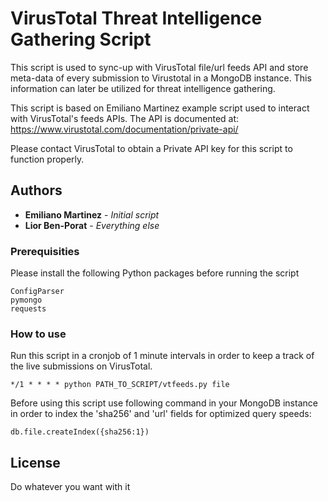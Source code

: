 # VirusTotal Threat Intelligence Gathering Script

This script is used to sync-up with VirusTotal file/url feeds API and store meta-data of every submission to Virustotal in a MongoDB instance. This information can later be utilized for threat intelligence gathering.

This script is based on Emiliano Martinez example script used to interact with VirusTotal's
feeds APIs. The API is documented at: https://www.virustotal.com/documentation/private-api/

Please contact VirusTotal to obtain a Private API key for this script to function properly.

## Authors

* **Emiliano Martinez** - *Initial script*
* **Lior Ben-Porat** - *Everything else*


### Prerequisities

Please install the following Python packages before running the script

```
ConfigParser
pymongo
requests
```

### How to use

Run this script in a cronjob of 1 minute intervals in order to keep a track of the live submissions on VirusTotal.
```
*/1 * * * * python PATH_TO_SCRIPT/vtfeeds.py file
```
Before using this script use following command in your MongoDB instance in order to index the 'sha256' and 'url' fields for optimized query speeds:
```
db.file.createIndex({sha256:1})
```

## License

Do whatever you want with it

